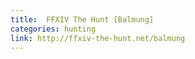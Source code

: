 ```yaml
---
title:  FFXIV The Hunt [Balmung]
categories: hunting
link: http://ffxiv-the-hunt.net/balmung
---
```

